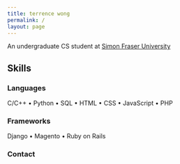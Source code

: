 ```yaml
---
title: terrence wong
permalink: /
layout: page
---
```

An undergraduate CS student at [Simon Fraser University](https://www.sfu.ca/)
## Skills
### Languages
C/C++ &bull; Python &bull; SQL &bull; HTML &bull; CSS &bull; JavaScript &bull; PHP
### Frameworks
Django &bull; Magento &bull; Ruby on Rails
### Contact

